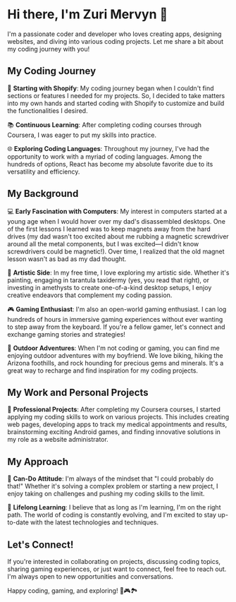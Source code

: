 # Hi there, I'm Zuri Mervyn 👋

I'm a passionate coder and developer who loves creating apps, designing websites, and diving into various coding projects. Let me share a bit about my coding journey with you!

## My Coding Journey

🛒 **Starting with Shopify**: My coding journey began when I couldn't find sections or features I needed for my projects. So, I decided to take matters into my own hands and started coding with Shopify to customize and build the functionalities I desired.

📚 **Continuous Learning**: After completing coding courses through Coursera, I was eager to put my skills into practice.

🌐 **Exploring Coding Languages**: Throughout my journey, I've had the opportunity to work with a myriad of coding languages. Among the hundreds of options, React has become my absolute favorite due to its versatility and efficiency.

## My Background

💻 **Early Fascination with Computers**: My interest in computers started at a young age when I would hover over my dad's disassembled desktops. One of the first lessons I learned was to keep magnets away from the hard drives (my dad wasn't too excited
about me rubbing a magnetic screwdriver around all the metal components, but I was excited—I didn't know screwdrivers could be magnetic!). Over time, I realized that the old magnet lesson wasn't as bad as my dad thought.

🎨 **Artistic Side**: In my free time, I love exploring my artistic side. Whether it's painting, engaging in tarantula taxidermy (yes, you read that right), or investing in amethysts to create one-of-a-kind desktop setups, I enjoy creative endeavors that
complement my coding passion.

🎮 **Gaming Enthusiast**: I'm also an open-world gaming enthusiast. I can log hundreds of hours in immersive gaming experiences without ever wanting to step away from the keyboard. If you're a fellow gamer, let's connect and exchange gaming stories and strategies!

🚴 **Outdoor Adventures**: When I'm not coding or gaming, you can find me enjoying outdoor adventures with my boyfriend. We love biking, hiking the Arizona foothills, and rock hounding for precious gems and minerals. It's a great way to recharge and find inspiration 
for my coding projects.

## My Work and Personal Projects

🏢 **Professional Projects**: After completing my Coursera courses, I started applying my coding skills to work on various projects. This includes creating web pages, developing apps to track my medical appointments and results, brainstorming exciting Android 
games, and finding innovative solutions in my role as a website administrator.


## My Approach

🚀 **Can-Do Attitude**: I'm always of the mindset that "I could probably do that!" Whether it's solving a complex problem or starting a new project, I enjoy taking on challenges and pushing my coding skills to the limit.

📖 **Lifelong Learning**: I believe that as long as I'm learning, I'm on the right path. The world of coding is constantly evolving, and I'm excited to stay up-to-date with the latest technologies and techniques.

## Let's Connect!

If you're interested in collaborating on projects, discussing coding topics, sharing gaming experiences, or just want to connect, feel free to reach out. I'm always open to new opportunities and conversations.

Happy coding, gaming, and exploring! 🚀🎮🏞️


